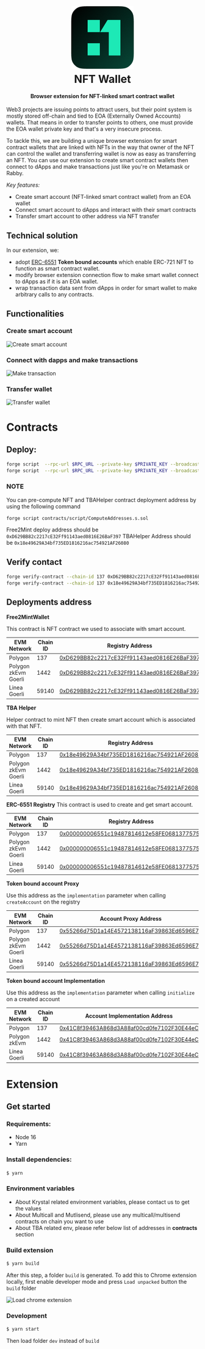 <div style="display: flex; justify-content: center; width: 100%;"><img src="./extension/img/logo.png"/></div>
<h1 style="text-align: center;margin-top: 10px; width: 100%;">NFT Wallet</h1>

<h4 style="text-align: center;margin-top: 10px;font-weight:semibold; width: 100%;">Browser extension for NFT-linked smart contract wallet</h4>

Web3 projects are issuing points to attract users, but their point system is mostly stored off-chain and tied to EOA (Externally Owned Accounts) wallets. That means in order to transfer points to others, one must provide the EOA wallet private key and that's a very insecure process.

To tackle this, we are building a unique browser extension for smart contract wallets that are linked with NFTs in the way that owner of the NFT can control the wallet and transferring wallet is now as easy as transferring an NFT. You can use our extension to create smart contract wallets then connect to dApps and make transactions just like you're on Metamask or Rabby.

_Key features:_

- Create smart account (NFT-linked smart contract wallet) from an EOA wallet
- Connect smart account to dApps and interact with their smart contracts
- Transfer smart account to other address via NFT transfer

## Technical solution

In our extension, we:
- adopt [ERC-6551](https://eips.ethereum.org/EIPS/eip-6551) **Token bound accounts** which enable ERC-721 NFT to function as smart contract wallet.
- modify browser extension connection flow to make smart wallet connect to dApps as if it is an EOA wallet.
- wrap transaction data sent from dApps in order for smart wallet to make arbitrary calls to any contracts.

## Functionalities

### Create smart account

![Create smart account](extension/screenshots/create_account.gif)

### Connect with dapps and make transactions

![Make transaction](extension/screenshots/make_transaction.gif)

### Transfer wallet

![Transfer wallet](extension/screenshots/transfer_wallet.gif)

# Contracts

## Deploy:

```bash
forge script  --rpc-url $RPC_URL --private-key $PRIVATE_KEY --broadcast contracts/script/DeployTBAHelper.s.sol
forge script  --rpc-url $RPC_URL --private-key $PRIVATE_KEY --broadcast contracts/script/DeployFree2MintNFTWallet.s.sol
```

### NOTE

You can pre-compute NFT and TBAHelper contract deployment address by using the following command

```bash
forge script contracts/script/ComputeAddresses.s.sol
```

Free2Mint deploy address should be `0xD629BB82c2217cE32Ff91143aed0816E26BaF397`
TBAHelper Address should be `0x18e49629A34bf735ED1816216ac754921AF26080`

## Verify contact

```bash
forge verify-contract --chain-id 137 0xD629BB82c2217cE32Ff91143aed0816E26BaF397 contracts/src/Free2MintNFTWallet.sol:Free2MintNFTWallet
forge verify-contract --chain-id 137 0x18e49629A34bf735ED1816216ac754921AF26080 contracts/src/TBAHelper.sol:TBAHelper
```

## Deployments address

**Free2MintWallet**

This contract is NFT contract we used to associate with smart account.

| EVM Network          | Chain ID | Registry Address                                                                                                                       |
| -------------------- | -------- | -------------------------------------------------------------------------------------------------------------------------------------- |
| Polygon              | 137      | [0xD629BB82c2217cE32Ff91143aed0816E26BaF397](https://polygonscan.com/address/0xD629BB82c2217cE32Ff91143aed0816E26BaF397)               |
| Polygon zkEvm Goerli | 1442     | [0xD629BB82c2217cE32Ff91143aed0816E26BaF397](https://testnet-zkevm.polygonscan.com/address/0xD629BB82c2217cE32Ff91143aed0816E26BaF397) |
| Linea Goerli         | 59140    | [0xD629BB82c2217cE32Ff91143aed0816E26BaF397](https://goerli.lineascan.build/address/0xD629BB82c2217cE32Ff91143aed0816E26BaF397)        |

**TBA Helper**

Helper contract to mint NFT then create smart account which is associated with that NFT.

| EVM Network          | Chain ID | Registry Address                                                                                                                       |
| -------------------- | -------- | -------------------------------------------------------------------------------------------------------------------------------------- |
| Polygon              | 137      | [0x18e49629A34bf735ED1816216ac754921AF26080](https://polygonscan.com/address/0x18e49629A34bf735ED1816216ac754921AF26080)               |
| Polygon zkEvm Goerli | 1442     | [0x18e49629A34bf735ED1816216ac754921AF26080](https://testnet-zkevm.polygonscan.com/address/0x18e49629A34bf735ED1816216ac754921AF26080) |
| Linea Goerli         | 59140    | [0x18e49629A34bf735ED1816216ac754921AF26080](https://goerli.lineascan.build/address/0x18e49629A34bf735ED1816216ac754921AF26080)        |

**ERC-6551 Registry**
This contract is used to create and get smart account.

| EVM Network          | Chain ID | Registry Address                                                                                                                       |
| -------------------- | -------- | -------------------------------------------------------------------------------------------------------------------------------------- |
| Polygon              | 137      | [0x000000006551c19487814612e58FE06813775758](https://polygonscan.com/address/0x000000006551c19487814612e58FE06813775758)               |
| Polygon zkEvm Goerli | 1442     | [0x000000006551c19487814612e58FE06813775758](https://testnet-zkevm.polygonscan.com/address/0x000000006551c19487814612e58FE06813775758) |
| Linea Goerli         | 59140    | [0x000000006551c19487814612e58FE06813775758](https://goerli.lineascan.build/address/0x000000006551c19487814612e58FE06813775758)        |

**Token bound account Proxy**

Use this address as the `implementation` parameter when calling `createAccount` on the registry

| EVM Network          | Chain ID | Account Proxy Address                                                                                                                  |
| -------------------- | -------- | -------------------------------------------------------------------------------------------------------------------------------------- |
| Polygon              | 137      | [0x55266d75D1a14E4572138116aF39863Ed6596E7F](https://polygonscan.com/address/0x55266d75D1a14E4572138116aF39863Ed6596E7F)               |
| Polygon zkEvm Goerli | 1442     | [0x55266d75D1a14E4572138116aF39863Ed6596E7F](https://testnet-zkevm.polygonscan.com/address/0x55266d75D1a14E4572138116aF39863Ed6596E7F) |
| Linea Goerli         | 59140    | [0x55266d75D1a14E4572138116aF39863Ed6596E7F](https://goerli.lineascan.build/address/0x55266d75D1a14E4572138116aF39863Ed6596E7F)        |

**Token bound account Implementation**

Use this address as the `implementation` parameter when calling `initialize` on a created account

| EVM Network   | Chain ID | Account Implementation Address                                                                                                         |
| ------------- | -------- | -------------------------------------------------------------------------------------------------------------------------------------- |
| Polygon       | 137      | [0x41C8f39463A868d3A88af00cd0fe7102F30E44eC](https://polygonscan.com/address/0x41C8f39463A868d3A88af00cd0fe7102F30E44eC)               |
| Polygon zkEvm | 1442     | [0x41C8f39463A868d3A88af00cd0fe7102F30E44eC](https://testnet-zkevm.polygonscan.com/address/0x41C8f39463A868d3A88af00cd0fe7102F30E44eC) |
| Linea Goerli  | 59140    | [0x41C8f39463A868d3A88af00cd0fe7102F30E44eC](https://goerli.lineascan.build/address/0x41C8f39463A868d3A88af00cd0fe7102F30E44eC)        |

# Extension

## Get started

### Requirements:

- Node 16
- Yarn

### Install dependencies:

```bash
$ yarn
```

### Environment variables

- About Krystal related environment variables, please contact us to get the values
- About Multicall and Mutlisend, please use any multicall/multisend contracts on chain you want to use
- About TBA related env, please refer below list of addresses in **contracts** section

### Build extension

```bash
$ yarn build
```

After this step, a folder `build` is generated. To add this to Chrome extension locally, first enable developer mode and press `Load unpacked` button the `build` folder

![Load chrome extension](extension/screenshots/upload_extension.gif)

### Development

```bash
$ yarn start
```

Then load folder `dev` instead of `build`
